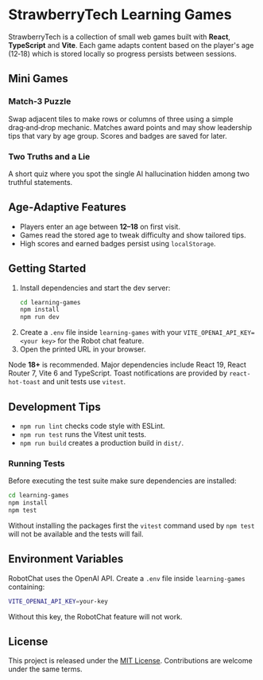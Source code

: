 # StrawberryTech Learning Games

StrawberryTech is a collection of small web games built with **React**, **TypeScript** and **Vite**. Each game adapts content based on the player's age (12‑18) which is stored locally so progress persists between sessions.

## Mini Games

### Match‑3 Puzzle
Swap adjacent tiles to make rows or columns of three using a simple drag‑and‑drop mechanic. Matches award points and may show leadership tips that vary by age group. Scores and badges are saved for later.

### Two Truths and a Lie
A short quiz where you spot the single AI hallucination hidden among two truthful statements.

## Age‑Adaptive Features
- Players enter an age between **12–18** on first visit.
- Games read the stored age to tweak difficulty and show tailored tips.
- High scores and earned badges persist using `localStorage`.

## Getting Started
1. Install dependencies and start the dev server:
   ```bash
   cd learning-games
   npm install
   npm run dev
   ```
2. Create a `.env` file inside `learning-games` with your
   `VITE_OPENAI_API_KEY=<your key>` for the Robot chat feature.
3. Open the printed URL in your browser.

Node **18+** is recommended. Major dependencies include React 19, React Router 7, Vite 6 and TypeScript. Toast notifications are provided by `react-hot-toast` and unit tests use `vitest`.

## Development Tips
- `npm run lint` checks code style with ESLint.
- `npm run test` runs the Vitest unit tests.
- `npm run build` creates a production build in `dist/`.

### Running Tests

Before executing the test suite make sure dependencies are installed:

```bash
cd learning-games
npm install
npm test
```

Without installing the packages first the `vitest` command used by
`npm test` will not be available and the tests will fail.

## Environment Variables
RobotChat uses the OpenAI API. Create a `.env` file inside `learning-games` containing:

```bash
VITE_OPENAI_API_KEY=your-key
```

Without this key, the RobotChat feature will not work.

## License
This project is released under the [MIT License](LICENSE). Contributions are welcome under the same terms.
